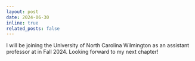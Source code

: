 ```yaml
---
layout: post
date: 2024-06-30
inline: true
related_posts: false
---
```


I will be joining the University of North Carolina Wilmington as an assistant professor at in Fall 2024. Looking forward to my next chapter!
